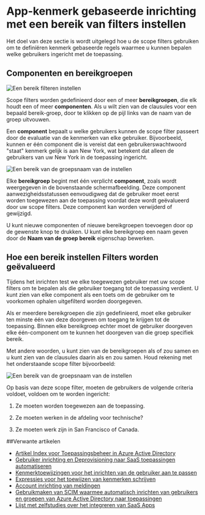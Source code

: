 <properties
    pageTitle="App-kenmerk gebaseerde inrichting met een bereik instellen filters | Microsoft Azure"
    description="Leer hoe u de scope filters gebruiken om te voorkomen dat de objecten in apps die ondersteuning bieden voor geautomatiseerde gebruiker inrichten daadwerkelijk wordt ingericht als een object niet voldoet aan uw vereisten voor bedrijven."
    services="active-directory"
    documentationCenter=""
    authors="markusvi"
    manager="femila"
    editor=""/>

<tags
    ms.service="active-directory"
    ms.workload="identity"
    ms.tgt_pltfrm="na"
    ms.devlang="na"
    ms.topic="article"
    ms.date="10/10/2016"
    ms.author="markusvi"/>


# <a name="attribute-based-app-provisioning-with-scoping-filters"></a>App-kenmerk gebaseerde inrichting met een bereik van filters instellen

Het doel van deze sectie is wordt uitgelegd hoe u de scope filters gebruiken om te definiëren kenmerk gebaseerde regels waarmee u kunnen bepalen welke gebruikers ingericht met de toepassing.





## <a name="clauses-and-scope-groups"></a>Componenten en bereikgroepen


![Een bereik filteren instellen][1] 




Scope filters worden gedefinieerd door een of meer **bereikgroepen**, die elk houdt een of meer **componenten**. Als u wilt zien van de clausules voor een bepaald bereik-groep, door te klikken op de pijl links van de naam van de groep uitvouwen.

Een **component** bepaalt u welke gebruikers kunnen de scope filter passeert door de evaluatie van de kenmerken van elke gebruiker. Bijvoorbeeld, kunnen er één component die is vereist dat een gebruikerswachtwoord "staat" kenmerk gelijk is aan New York, wat betekent dat alleen de gebruikers van uw New York in de toepassing ingericht.

![Een bereik van de groepsnaam van de instellen][2] 



Elke **bereikgroep** begint met één verplicht **component**, zoals wordt weergegeven in de bovenstaande schermafbeelding. Deze component aanwezigheidsstatussen eenvoudigweg dat de gebruiker moet eerst worden toegewezen aan de toepassing voordat deze wordt geëvalueerd door uw scope filters. Deze component kan worden verwijderd of gewijzigd.

U kunt nieuwe componenten of nieuwe bereikgroepen toevoegen door op de gewenste knop te drukken. U kunt elke bereikgroep een naam geven door de **Naam van de groep bereik** eigenschap bewerken.





## <a name="how-scoping-filters-are-evaluated"></a>Hoe een bereik instellen Filters worden geëvalueerd

Tijdens het inrichten test we elke toegewezen gebruiker met uw scope filters om te bepalen als die gebruiker toegang tot de toepassing verdient. U kunt zien van elke component als een toets om de gebruiker om te voorkomen ophalen uitgefilterd worden doorgegeven. 

Als er meerdere bereikgroepen die zijn gedefinieerd, moet elke gebruiker ten minste één van deze doorgeven om toegang te krijgen tot de toepassing. Binnen elke bereikgroep echter moet de gebruiker doorgeven elke één-component om te kunnen het doorgeven van die groep specifiek bereik. 

Met andere woorden, u kunt zien van de bereikgroepen als of zou samen en u kunt zien van de clausules daarin als en zou samen. Houd rekening met het onderstaande scope filter bijvoorbeeld:


![Een bereik van de groepsnaam van de instellen][2]  


Op basis van deze scope filter, moeten de gebruikers de volgende criteria voldoet, voldoen om te worden ingericht:

1. Ze moeten worden toegewezen aan de toepassing.

2. Ze moeten werken in de afdeling voor technische?

3. Ze moeten werk zijn in San Francisco of Canada.


##<a name="related-articles"></a>Verwante artikelen

- [Artikel Index voor Toepassingsbeheer in Azure Active Directory](active-directory-apps-index.md)
- [Gebruiker inrichting en Deprovisioning naar SaaS toepassingen automatiseren](active-directory-saas-app-provisioning.md)
- [Kenmerktoewijzingen voor het inrichten van de gebruiker aan te passen](active-directory-saas-customizing-attribute-mappings.md)
- [Expressies voor het toewijzen van kenmerken schrijven](active-directory-saas-writing-expressions-for-attribute-mappings.md)
- [Account inrichting van meldingen](active-directory-saas-account-provisioning-notifications.md)
- [Gebruikmaken van SCIM waarmee automatisch inrichten van gebruikers en groepen van Azure Active Directory naar toepassingen](active-directory-scim-provisioning.md)
- [Lijst met zelfstudies over het integreren van SaaS Apps](active-directory-saas-tutorial-list.md)

<!--Image references-->
[1]: ./media/active-directory-saas-scoping-filters/ic782811.png
[2]: ./media/active-directory-saas-scoping-filters/ic782812.png
[3]: ./active-directory-saas-scoping-filters/ic782813.png
